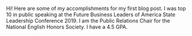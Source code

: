 Hi! Here are some of my accomplishments for my first blog post.
I was top 10 in public speaking at the Future Business Leaders of America State Leadership Conference 2019.
I am the Public Relations Chair for the National English Honors Society.
I have a 4.5 GPA.

